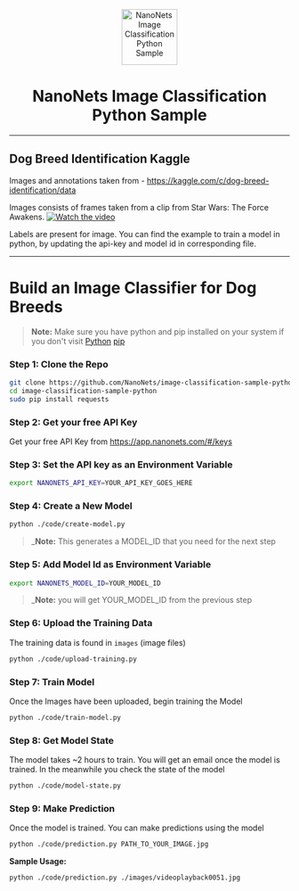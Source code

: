<div align="center">
  <a href="https://nanonets.com/objectdetection/">
    <img src="https://nanonets.com/logo.png" alt="NanoNets Image Classification Python Sample" width="100"/>
    </a>
</div>

<h1 align="center">NanoNets Image Classification Python Sample</h1>

** **

## Dog Breed Identification Kaggle

Images and annotations taken from - https://kaggle.com/c/dog-breed-identification/data

Images consists of frames taken from a clip from Star Wars: The Force Awakens.
[![Watch the video](https://im.ezgif.com/tmp/ezgif-1-54dde1602bde.gif)](https://www.youtube.com/watch?v=xW2hpkoaIiM)

Labels are present for image. You can find the example to train a model in python, by updating the api-key and model id in corresponding file.


** **

# Build an Image Classifier for Dog Breeds

>**Note:** Make sure you have python and pip installed on your system if you don't visit
[Python](https://www.python.org/downloads/release/python-2714/)
[pip](https://pip.pypa.io/en/stable/installing/)
 
### Step 1: Clone the Repo
```bash
git clone https://github.com/NanoNets/image-classification-sample-python.git
cd image-classification-sample-python
sudo pip install requests
```

### Step 2: Get your free API Key
Get your free API Key from https://app.nanonets.com/#/keys

### Step 3: Set the API key as an Environment Variable
```bash
export NANONETS_API_KEY=YOUR_API_KEY_GOES_HERE
```

### Step 4: Create a New Model
```bash
python ./code/create-model.py
```
 >_**Note:** This generates a MODEL_ID that you need for the next step

### Step 5: Add Model Id as Environment Variable
```bash
export NANONETS_MODEL_ID=YOUR_MODEL_ID
```
 >_**Note:** you will get YOUR_MODEL_ID from the previous step

### Step 6: Upload the Training Data
The training data is found in ```images``` (image files)
```bash
python ./code/upload-training.py
```

### Step 7: Train Model
Once the Images have been uploaded, begin training the Model
```bash
python ./code/train-model.py
```

### Step 8: Get Model State
The model takes ~2 hours to train. You will get an email once the model is trained. In the meanwhile you check the state of the model
```bash
python ./code/model-state.py
```

### Step 9: Make Prediction
Once the model is trained. You can make predictions using the model
```bash
python ./code/prediction.py PATH_TO_YOUR_IMAGE.jpg
```

**Sample Usage:**
```bash
python ./code/prediction.py ./images/videoplayback0051.jpg
```

